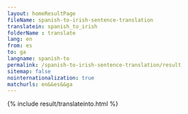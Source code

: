 ```yaml
---
layout: homeResultPage
fileName: spanish-to-irish-sentence-translation
translatein: spanish_to_irish
folderName : translate
lang: en
from: es
to: ga
langname: spanish-to
permalink: /spanish-to-irish-sentence-translation/result
sitemap: false
nointernationalization: true
matchurls: en&&es&&ga
---
```

{% include result/translateinto.html %}

<script src="/js/result/translation.js" data-foldername="{{page.folderName}}" data-lang="{{page.lang}}"></script>
